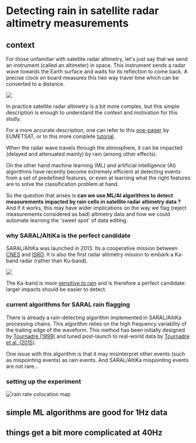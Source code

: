 # Detecting rain in satellite radar altimetry measurements

## context

For those unfamiliar with satellite radar altimetry, let's just say that we send an instrument (called an altimeter) in space. This instrument sends a radar wave towards the Earth surface and waits for its reflection to come back. A precise clock on board measures this two way travel time which can be converted to a distance.

<img src="https://upload.wikimedia.org/wikipedia/commons/thumb/4/41/How_satellite_radar_altimetry_works_%2816980176380%29.png/797px-How_satellite_radar_altimetry_works_%2816980176380%29.png" style="display: block; margin: auto;" />

In practice satellite radar altimetry is a bit more complex, but this simple description is enough to understand the context and motivation for this study.

For a more accurate description, one can refer to this [one-pager](https://www.eumetsat.int/altimetry-technique) by EUMETSAT, or to this more complete [tutorial](http://www.altimetry.info/radar-altimetry-tutorial/).

When the radar wave travels through the atmosphere, it can be impacted (delayed and attenuated mainly) by rain (among other effects).

On the other hand machine learning (ML) and artificial intelligence (AI) algorithms have recently become extremely efficient at detecting events from a set of predefined features, or even at learning what the right features are to solve the classification problem at hand.

So the question that arises is **can we use ML/AI algorithms to detect measurements impacted by rain cells in satellite radar altimetry data ?**
And if it works, this may have wider implications on the way we flag (reject measurements considered as bad) altimetry data and how we could automate learning the 'sweet spot' of data editing. 

### why SARAL/AltiKa is the perfect candidate

SARAL/AltiKa was launched in 2013. Its a cooperative mission between [CNES](https://cnes.fr) and [ISRO](https://www.isro.gov.in/). It is also the first radar altimetry mission to embark a Ka-band radar (rather than Ku-band). 

<img src="https://altika-saral.cnes.fr/sites/default/files/styles/large/public/drupal/201506/image/bpc_saral-illustration_p43253.jpg?itok=SUp2HY_4" style="display: block; margin: auto;" />

The Ka-band is more [sensitive to rain](http://www.satmagazine.com/story.php?number=2058631290) and is therefore a perfect candidate: larger impacts should be easier to detect.

### current algorithms for SARAL rain flagging

There is already a rain-detecting algorithm implemented in SARAL/AltiKa processing chains.
This algorithm relies on the high frequency variablity of the trailing edge of the waveform.
This method has been initially designed by [Tournadre (1999)](https://www.academia.edu/28146154/Estimation_of_rainfall_from_Ka_band_altimeter_data_computation_of_waveforms_in_presence_of_rain)
and tuned post-launch to real-world data by [Tournadre et al. (2015)](https://archimer.ifremer.fr/doc/00286/39674/41519.pdf).

One issue with this algorithm is that it may misinterpret other events (such as mispointing events) as rain events. And SARAL/AltiKa mispointing events are not rare...

### setting up the experiment

![rain rate colocation map](/pierre-prandi.github.io/assets/rain_flag/TableStats2Grid_AL_TimeLagFraction.png)


## simple ML algorithms are good for 1Hz data

## things get a bit more complicated at 40Hz